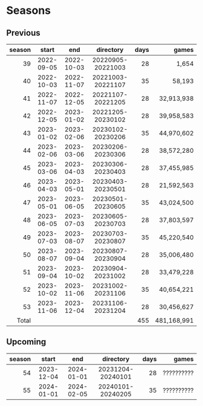 # Seasons

## Previous

| season |    start   |     end    |     directory     | days |       games |
|-------:|:----------:|:----------:|:-----------------:|-----:|------------:|
|     39 | 2022-09-05 | 2022-10-03 | 20220905-20221003 |   28 |       1,654 |
|     40 | 2022-10-03 | 2022-11-07 | 20221003-20221107 |   35 |      58,193 |
|     41 | 2022-11-07 | 2022-12-05 | 20221107-20221205 |   28 |  32,913,938 |
|     42 | 2022-12-05 | 2023-01-02 | 20221205-20230102 |   28 |  39,958,583 |
|     43 | 2023-01-02 | 2023-02-06 | 20230102-20230206 |   35 |  44,970,602 |
|     44 | 2023-02-06 | 2023-03-06 | 20230206-20230306 |   28 |  38,572,280 |
|     45 | 2023-03-06 | 2023-04-03 | 20230306-20230403 |   28 |  37,455,985 |
|     46 | 2023-04-03 | 2023-05-01 | 20230403-20230501 |   28 |  21,592,563 |
|     47 | 2023-05-01 | 2023-06-05 | 20230501-20230605 |   35 |  43,024,500 |
|     48 | 2023-06-05 | 2023-07-03 | 20230605-20230703 |   28 |  37,803,597 |
|     49 | 2023-07-03 | 2023-08-07 | 20230703-20230807 |   35 |  45,220,540 |
|     50 | 2023-08-07 | 2023-09-04 | 20230807-20230904 |   28 |  35,006,480 |
|     51 | 2023-09-04 | 2023-10-02 | 20230904-20231002 |   28 |  33,479,228 |
|     52 | 2023-10-02 | 2023-11-06 | 20231002-20231106 |   35 |  40,654,221 |
|     53 | 2023-11-06 | 2023-12-04 | 20231106-20231204 |   28 |  30,456,627 |
|  Total |            |            |                   |  455 | 481,168,991 |

## Upcoming

| season |    start   |     end    |     directory     | days |       games |
|-------:|:----------:|:----------:|:-----------------:|-----:|------------:|
|     54 | 2023-12-04 | 2024-01-01 | 20231204-20240101 |   28 |  ?????????? |
|     55 | 2024-01-01 | 2024-02-05 | 20240101-20240205 |   35 |  ?????????? |

<!-- NOTE: 55 season is speculation. -->
